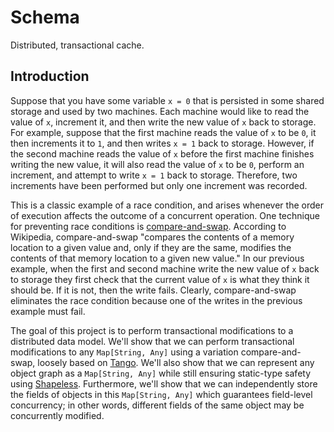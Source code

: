 # Schema
Distributed, transactional cache.

## Introduction
Suppose that you have some variable ```x = 0``` that is persisted in some shared storage and used by two machines. Each machine would like to read the value of ```x```, increment it, and then write the new value of ```x``` back to storage. For example, suppose that the first machine reads the value of ```x``` to be ```0```, it then increments it to ```1```, and then writes ```x = 1``` back to storage. However, if the second machine reads the value of ```x``` before the first machine finishes writing the new value, it will also read the value of ```x``` to be ```0```, perform an increment, and attempt to write ```x = 1``` back to storage. Therefore, two increments have been performed but only one increment was recorded.

This is a classic example of a race condition, and arises whenever the order of execution affects the outcome of a concurrent operation. One technique for preventing race conditions is [compare-and-swap](https://en.wikipedia.org/wiki/Compare-and-swap). According to Wikipedia, compare-and-swap "compares the contents of a memory location to a given value and, only if they are the same, modifies the contents of that memory location to a given new value." In our previous example, when the first and second machine write the new value of ```x``` back to storage they first check that the current value of ```x``` is what they think it should be. If it is not, then the write fails. Clearly, compare-and-swap eliminates the race condition because one of the writes in the previous example must fail.

The goal of this project is to perform transactional modifications to a distributed data model. We'll show that we can perform transactional modifications to any ```Map[String, Any]``` using a variation compare-and-swap, loosely based on [Tango](http://www.cs.cornell.edu/~taozou/sosp13/tangososp.pdf). We'll also show that we can represent any object graph as a ```Map[String, Any]``` while still ensuring static-type safety using [Shapeless](https://github.com/milessabin/shapeless). Furthermore, we'll show that we can independently store the fields of objects in this ```Map[String, Any]``` which guarantees field-level concurrency; in other words, different fields of the same object may be concurrently modified.